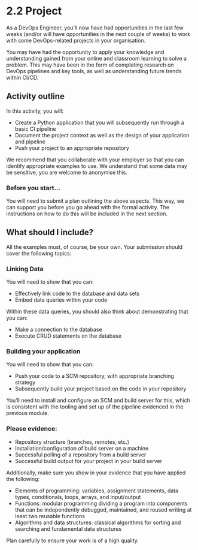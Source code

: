 
# 2.2 Project 
As a DevOps Engineer, you'll now have had opportunities in the 
last few weeks (and/or will have opportunities in the next couple 
of weeks) to work with some DevOps-related projects in your organisation.  

You may have had the opportunity to apply your knowledge and 
understanding gained from your online and classroom learning to solve 
a problem. This may have been in the form of completing research 
on DevOps pipelines and key tools, as well as understanding 
future trends within CI/CD. 

 

## Activity outline
In this activity, you will:

- Create a Python application that you will subsequently run through a basic CI pipeline
- Document the project context as well as the design of your application and pipeline
- Push your project to an appropriate repository

We recommend that you collaborate with your employer so that you can 
identify appropriate examples to use. We understand that some data may 
be sensitive, you are welcome to anonymise this.

 

### Before you start...

You will need to submit a plan outlining the above aspects. 
This way, we can support you before you go ahead with the formal activity. 
The instructions on how to do this will be included in the next section.

 
## What should I include?

All the examples must, of course, be your own. 
Your submission should cover the following topics:

### Linking Data 
You will need to show that you can:
- Effectively link code to the database and data sets 
- Embed data queries within your code 

Within these data queries, you should also think about demonstrating that you can:
- Make a connection to the database 
- Execute CRUD statements on the database 

 

### Building your application 

You will need to show that you can: 

- Push your code to a SCM repository, with appropriate branching strategy
- Subsequently build your project based on the code in your repository 

You’ll need to install and configure an SCM and build server for this, 
which is consistent with the tooling and set up of the pipeline 
evidenced in the previous module. 

 

### Please evidence: 

- Repository structure (branches, remotes, etc.) 
- Installation/configuration of build server on a machine
- Successful polling of a repository from a build server
- Successful build output for your project in your build server 

Additionally, make sure you show in your evidence that you have applied the following: 

- Elements of programming: variables, assignment statements, data types, conditionals, 
  loops, arrays, and input/output 
- Functions: modular programming dividing a program into components that can be 
  independently debugged, maintained, and reused writing at least two reusable functions 
- Algorithms and data structures: classical algorithms for sorting and searching 
  and fundamental data structures 

Plan carefully to ensure your work is of a high quality.